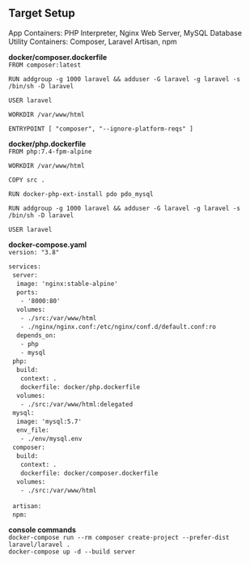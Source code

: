## Target Setup

App Containers: PHP Interpreter, Nginx Web Server, MySQL Database  
Utility Containers: Composer, Laravel Artisan, npm

__docker/composer.dockerfile__  
`FROM composer:latest`  

`RUN addgroup -g 1000 laravel && adduser -G laravel -g laravel -s /bin/sh -D laravel`  

`USER laravel`  

`WORKDIR /var/www/html`  

`ENTRYPOINT [ "composer", "--ignore-platform-reqs" ]`

__docker/php.dockerfile__  
`FROM php:7.4-fpm-alpine`  

`WORKDIR /var/www/html`  

`COPY src .`  

`RUN docker-php-ext-install pdo pdo_mysql`  

`RUN addgroup -g 1000 laravel && adduser -G laravel -g laravel -s /bin/sh -D laravel`  

`USER laravel`  

__docker-compose.yaml__  
`version: "3.8"`  

`services: `  
&nbsp;&nbsp;`server:`  
&nbsp;&nbsp;&nbsp;&nbsp;`image: 'nginx:stable-alpine'`  
&nbsp;&nbsp;&nbsp;&nbsp;`ports:`  
&nbsp;&nbsp;&nbsp;&nbsp;&nbsp;&nbsp;`- '8000:80'`  
&nbsp;&nbsp;&nbsp;&nbsp;`volumes:`   
&nbsp;&nbsp;&nbsp;&nbsp;&nbsp;&nbsp;`- ./src:/var/www/html`  
&nbsp;&nbsp;&nbsp;&nbsp;&nbsp;&nbsp;`- ./nginx/nginx.conf:/etc/nginx/conf.d/default.conf:ro`  
&nbsp;&nbsp;&nbsp;&nbsp;`depends_on:`   
&nbsp;&nbsp;&nbsp;&nbsp;&nbsp;&nbsp;`- php`  
&nbsp;&nbsp;&nbsp;&nbsp;&nbsp;&nbsp;`- mysql`  
&nbsp;&nbsp;`php:`  
&nbsp;&nbsp;&nbsp;&nbsp;`build:`  
&nbsp;&nbsp;&nbsp;&nbsp;&nbsp;&nbsp;`context: .`  
&nbsp;&nbsp;&nbsp;&nbsp;&nbsp;&nbsp;`dockerfile: docker/php.dockerfile`  
&nbsp;&nbsp;&nbsp;&nbsp;`volumes:`  
&nbsp;&nbsp;&nbsp;&nbsp;&nbsp;&nbsp;`- ./src:/var/www/html:delegated`  
&nbsp;&nbsp;`mysql:`  
&nbsp;&nbsp;&nbsp;&nbsp;`image: 'mysql:5.7'`  
&nbsp;&nbsp;&nbsp;&nbsp;`env_file:`  
&nbsp;&nbsp;&nbsp;&nbsp;&nbsp;&nbsp;`- ./env/mysql.env`  
&nbsp;&nbsp;`composer:`  
&nbsp;&nbsp;&nbsp;&nbsp;`build:`  
&nbsp;&nbsp;&nbsp;&nbsp;&nbsp;&nbsp;`context: .`  
&nbsp;&nbsp;&nbsp;&nbsp;&nbsp;&nbsp;`dockerfile: docker/composer.dockerfile`  
&nbsp;&nbsp;&nbsp;&nbsp;`volumes:`  
&nbsp;&nbsp;&nbsp;&nbsp;&nbsp;&nbsp;`- ./src:/var/www/html`  

&nbsp;&nbsp;`artisan:`  
&nbsp;&nbsp;`npm:`  
      
__console commands__  
`docker-compose run --rm composer create-project --prefer-dist laravel/laravel .`  
`docker-compose up -d --build server`

